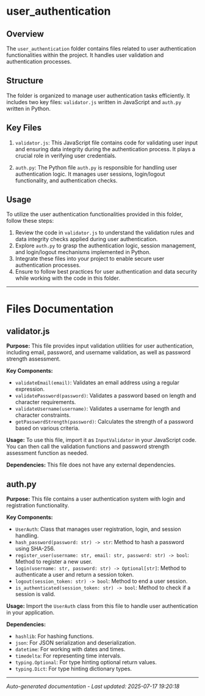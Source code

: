 # user_authentication

## Overview
The `user_authentication` folder contains files related to user authentication functionalities within the project. It handles user validation and authentication processes.

## Structure
The folder is organized to manage user authentication tasks efficiently. It includes two key files: `validator.js` written in JavaScript and `auth.py` written in Python.

## Key Files
1. `validator.js`: This JavaScript file contains code for validating user input and ensuring data integrity during the authentication process. It plays a crucial role in verifying user credentials.
   
2. `auth.py`: The Python file `auth.py` is responsible for handling user authentication logic. It manages user sessions, login/logout functionality, and authentication checks.

## Usage
To utilize the user authentication functionalities provided in this folder, follow these steps:
1. Review the code in `validator.js` to understand the validation rules and data integrity checks applied during user authentication.
2. Explore `auth.py` to grasp the authentication logic, session management, and login/logout mechanisms implemented in Python.
3. Integrate these files into your project to enable secure user authentication processes.
4. Ensure to follow best practices for user authentication and data security while working with the code in this folder.

---

# Files Documentation

## validator.js

**Purpose:** This file provides input validation utilities for user authentication, including email, password, and username validation, as well as password strength assessment.

**Key Components:**
- `validateEmail(email)`: Validates an email address using a regular expression.
- `validatePassword(password)`: Validates a password based on length and character requirements.
- `validateUsername(username)`: Validates a username for length and character constraints.
- `getPasswordStrength(password)`: Calculates the strength of a password based on various criteria.

**Usage:** To use this file, import it as `InputValidator` in your JavaScript code. You can then call the validation functions and password strength assessment function as needed.

**Dependencies:** This file does not have any external dependencies.

## auth.py

**Purpose:** This file contains a user authentication system with login and registration functionality.

**Key Components:**
- `UserAuth`: Class that manages user registration, login, and session handling.
- `hash_password(password: str) -> str`: Method to hash a password using SHA-256.
- `register_user(username: str, email: str, password: str) -> bool`: Method to register a new user.
- `login(username: str, password: str) -> Optional[str]`: Method to authenticate a user and return a session token.
- `logout(session_token: str) -> bool`: Method to end a user session.
- `is_authenticated(session_token: str) -> bool`: Method to check if a session is valid.

**Usage:** Import the `UserAuth` class from this file to handle user authentication in your application.

**Dependencies:**
- `hashlib`: For hashing functions.
- `json`: For JSON serialization and deserialization.
- `datetime`: For working with dates and times.
- `timedelta`: For representing time intervals.
- `typing.Optional`: For type hinting optional return values.
- `typing.Dict`: For type hinting dictionary types.

---
*Auto-generated documentation - Last updated: 2025-07-17 19:20:18*
